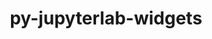 ---
title: "py-jupyterlab-widgets"
layout: cache
categories: [package, develop]
meta: {"compilers": ["none"], "num_specs": 9, "num_specs_by_stack": {"data-vis-sdk": 3, "e4s": 3, "e4s-neoverse-v2": 3, "root": 9}, "oss": ["ubuntu20.04", "ubuntu22.04"], "platforms": ["linux"], "stacks": ["data-vis-sdk", "e4s", "e4s-neoverse-v2", "root"], "targets": ["neoverse_v2", "x86_64_v3"], "versions": ["3.0.3"]}
spec_details: [{"compiler": "none", "hash": "bfblhyfztbdxaa75i3w5ynblatszo7cx", "os": "ubuntu20.04", "platform": "linux", "size": "-", "stacks": ["data-vis-sdk", "root"], "target": "x86_64_v3", "variants": ["build_system=python_pip"], "versions": ["3.0.3"]}, {"compiler": "none", "hash": "cae45mvhhs57uibrffojxq6yqnh423nr", "os": "ubuntu20.04", "platform": "linux", "size": "-", "stacks": ["data-vis-sdk", "root"], "target": "x86_64_v3", "variants": ["build_system=python_pip"], "versions": ["3.0.3"]}, {"compiler": "none", "hash": "csykffpojc62m7gjhzfmghwpq7725m77", "os": "ubuntu22.04", "platform": "linux", "size": "-", "stacks": ["e4s-neoverse-v2", "root"], "target": "neoverse_v2", "variants": ["build_system=python_pip"], "versions": ["3.0.3"]}, {"compiler": "none", "hash": "t4ahszk3ix6p2y3c23763icenhx5a5s5", "os": "ubuntu22.04", "platform": "linux", "size": "-", "stacks": ["e4s-neoverse-v2", "root"], "target": "neoverse_v2", "variants": ["build_system=python_pip"], "versions": ["3.0.3"]}, {"compiler": "none", "hash": "vbdyi4w3zz7xgnww3oaco7msndgvep6w", "os": "ubuntu22.04", "platform": "linux", "size": "-", "stacks": ["e4s", "root"], "target": "x86_64_v3", "variants": ["build_system=python_pip"], "versions": ["3.0.3"]}, {"compiler": "none", "hash": "vbryzfh4ocuxpreoq2ybijc52pk25smo", "os": "ubuntu22.04", "platform": "linux", "size": "-", "stacks": ["e4s-neoverse-v2", "root"], "target": "neoverse_v2", "variants": ["build_system=python_pip"], "versions": ["3.0.3"]}, {"compiler": "none", "hash": "vgiiip7b3gexi7frjzylkcjvc7ovhosw", "os": "ubuntu22.04", "platform": "linux", "size": "-", "stacks": ["e4s", "root"], "target": "x86_64_v3", "variants": ["build_system=python_pip"], "versions": ["3.0.3"]}, {"compiler": "none", "hash": "wq5hwzlyfnppf57jclmbjystxx7i7sij", "os": "ubuntu20.04", "platform": "linux", "size": "-", "stacks": ["data-vis-sdk", "root"], "target": "x86_64_v3", "variants": ["build_system=python_pip"], "versions": ["3.0.3"]}, {"compiler": "none", "hash": "xrkwyxi6d4zz6rmctk4jkndvv6z7zmfd", "os": "ubuntu22.04", "platform": "linux", "size": "-", "stacks": ["e4s", "root"], "target": "x86_64_v3", "variants": ["build_system=python_pip"], "versions": ["3.0.3"]}]
---